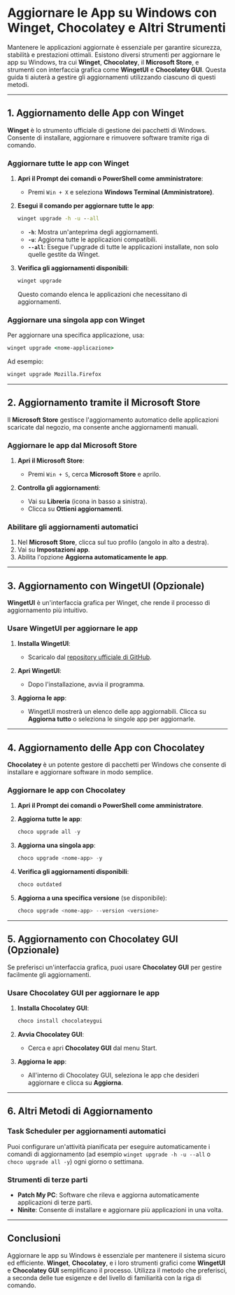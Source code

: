 # Aggiornare le App su Windows con Winget, Chocolatey e Altri Strumenti

Mantenere le applicazioni aggiornate è essenziale per garantire sicurezza, stabilità e prestazioni ottimali. 
Esistono diversi strumenti per aggiornare le app su Windows, tra cui **Winget**, **Chocolatey**, il **Microsoft Store**, 
e strumenti con interfaccia grafica come **WingetUI** e **Chocolatey GUI**. Questa guida ti aiuterà a gestire gli aggiornamenti utilizzando ciascuno di questi metodi.

---

## 1. Aggiornamento delle App con Winget

**Winget** è lo strumento ufficiale di gestione dei pacchetti di Windows. Consente di installare, aggiornare e rimuovere software tramite riga di comando.

### Aggiornare tutte le app con Winget

1. **Apri il Prompt dei comandi o PowerShell come amministratore**:
   - Premi `Win + X` e seleziona **Windows Terminal (Amministratore)**.

2. **Esegui il comando per aggiornare tutte le app**:
   ```cmd
   winget upgrade -h -u --all
   ```
   - **`-h`**: Mostra un'anteprima degli aggiornamenti.
   - **`-u`**: Aggiorna tutte le applicazioni compatibili.
   - **`--all`**: Esegue l'upgrade di tutte le applicazioni installate, non solo quelle gestite da Winget.

3. **Verifica gli aggiornamenti disponibili**:
   ```cmd
   winget upgrade
   ```
   Questo comando elenca le applicazioni che necessitano di aggiornamenti.

### Aggiornare una singola app con Winget

Per aggiornare una specifica applicazione, usa:
```cmd
winget upgrade <nome-applicazione>
```
Ad esempio:
```cmd
winget upgrade Mozilla.Firefox
```

---

## 2. Aggiornamento tramite il Microsoft Store

Il **Microsoft Store** gestisce l'aggiornamento automatico delle applicazioni scaricate dal negozio, ma consente anche aggiornamenti manuali.

### Aggiornare le app dal Microsoft Store

1. **Apri il Microsoft Store**:
   - Premi `Win + S`, cerca **Microsoft Store** e aprilo.

2. **Controlla gli aggiornamenti**:
   - Vai su **Libreria** (icona in basso a sinistra).
   - Clicca su **Ottieni aggiornamenti**.

### Abilitare gli aggiornamenti automatici

1. Nel **Microsoft Store**, clicca sul tuo profilo (angolo in alto a destra).
2. Vai su **Impostazioni app**.
3. Abilita l'opzione **Aggiorna automaticamente le app**.

---

## 3. Aggiornamento con WingetUI (Opzionale)

**WingetUI** è un'interfaccia grafica per Winget, che rende il processo di aggiornamento più intuitivo.

### Usare WingetUI per aggiornare le app

1. **Installa WingetUI**:
   - Scaricalo dal [repository ufficiale di GitHub](https://github.com/mrPowershell/WingetUI).

2. **Apri WingetUI**:
   - Dopo l'installazione, avvia il programma.

3. **Aggiorna le app**:
   - WingetUI mostrerà un elenco delle app aggiornabili. Clicca su **Aggiorna tutto** o seleziona le singole app per aggiornarle.

---

## 4. Aggiornamento delle App con Chocolatey

**Chocolatey** è un potente gestore di pacchetti per Windows che consente di installare e aggiornare software in modo semplice.

### Aggiornare le app con Chocolatey

1. **Apri il Prompt dei comandi o PowerShell come amministratore**.

2. **Aggiorna tutte le app**:
   ```powershell
   choco upgrade all -y
   ```

3. **Aggiorna una singola app**:
   ```powershell
   choco upgrade <nome-app> -y
   ```

4. **Verifica gli aggiornamenti disponibili**:
   ```powershell
   choco outdated
   ```

5. **Aggiorna a una specifica versione** (se disponibile):
   ```powershell
   choco upgrade <nome-app> --version <versione>
   ```

---

## 5. Aggiornamento con Chocolatey GUI (Opzionale)

Se preferisci un'interfaccia grafica, puoi usare **Chocolatey GUI** per gestire facilmente gli aggiornamenti.

### Usare Chocolatey GUI per aggiornare le app

1. **Installa Chocolatey GUI**:
   ```powershell
   choco install chocolateygui
   ```

2. **Avvia Chocolatey GUI**:
   - Cerca e apri **Chocolatey GUI** dal menu Start.

3. **Aggiorna le app**:
   - All'interno di Chocolatey GUI, seleziona le app che desideri aggiornare e clicca su **Aggiorna**.

---

## 6. Altri Metodi di Aggiornamento

### Task Scheduler per aggiornamenti automatici

Puoi configurare un'attività pianificata per eseguire automaticamente i comandi di aggiornamento (ad esempio `winget upgrade -h -u --all` o `choco upgrade all -y`) 
ogni giorno o settimana.

### Strumenti di terze parti

- **Patch My PC**: Software che rileva e aggiorna automaticamente applicazioni di terze parti.
- **Ninite**: Consente di installare e aggiornare più applicazioni in una volta.

---

## Conclusioni

Aggiornare le app su Windows è essenziale per mantenere il sistema sicuro ed efficiente. **Winget**, **Chocolatey**, 
e i loro strumenti grafici come **WingetUI** e **Chocolatey GUI** semplificano il processo. 
Utilizza il metodo che preferisci, a seconda delle tue esigenze e del livello di familiarità con la riga di comando.